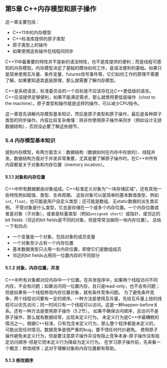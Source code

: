 ## 第5章 C++内存模型和原子操作

这一章主要包括：
* C++11中的内存模型
* C++标准库提供的原子类型
* 原子类型上的操作
* 如果使用这些操作在线程间同步

C++11中最重要的特性并不是新的语法特性，也不是库提供的便利；而是线程可感知的内存模型。内存模型决定了基础的模块如何工作，是语法便利的基础。如果只是简单使用互斥量、条件变量、futures信号事件等，它们如何工作的原理不需要了解。如果要知道其底层原理，那么就需要了解内存模型。

C++是系统语言，标准委员会的一个目标是不应该存在比C++更低级的语言。C++应该提供足够便利，如果不能满足需求，那么就使用更低层操作（clost to the machine）。原子类型和操作就是这样的操作，可以减少CPU指令。

这一章首先讲解内存模型基本知识，然后是原子类型和原子操作，最后是各种原子类型的同步操作。内容比较复杂难懂：除非你使用原子操作来同步（例如设计无锁数据结构），否则没必要了解这些细节。

### 5.4 内存模型基本知识
提到内存模型，有两方面含义：数据结构（数据如何在内存中存放的）、线程并发。数据结构方面对于并发非常重要，尤其是要了解原子操作时。在C++中所有内容都是关于对象和内存位置（memory location）。

#### 5.1.1 对象和内存位置
C++中所有数据都由对象组成。C++标准定义对象为“一块存储区域”，还有其他一些特性例如赋值、类型、生命周期。
这些对象可以是简单的基本数值类型，例如`int`, `float`，也可能是用户自定义类型；还可能是数组、无static数据的派生类实例。
不管对象是什么类型，它总是存储在一个或多个内存位置。一个内存位置或者是对象（子对象），或者是标量类型（例如`unsigned short`）或指针，或邻近的bit fields（邻近的bit fields是不同的对象，但是常常当做同一块内存位置）。
总结一下有四点:
* 一个变量是一个对象，包括对象的成员变量
* 一个对象至少占有一个内存位置
* 基本数据类型只占用一处内存位置，即使它们是数组成员
* 邻近的bit fields占用同一位置内存的不同部分

#### 5.1.2 对象，内存位置，并发
C++中所有对象都对应内存中一个位置。在并发程序中，如果两个线程访问不同内存，不会有问题；如果访问同一位置内存，且只是read-only，也不会有问题；但是如果有一个线程修改内存位置对象，就有条件竞争问题。
为了避免条件竞争，两个线程访问要有一定的顺序。一种方法是使用互斥量，先给互斥量上锁的线程可以优先访问；同一时间只有一个线程可以访问。这是一种happen-before关系。还有一种方法是使用原子操作（5.2节）。
如果不确保访问顺序，且访问不是原子操作，那么就有数据经常，出现未定义行为。
未定义行为是C++中最糟糕的情况之一。根据C++标准，只有包含未定义行为，那么整个程序都是未定义的，可能出现任何情况。数据竞争是很严重的bug，要不惜任何代价避免。
使用原子操作避免未定义行为，但是要注意原子操作并没有阻止竞争本身-原子操作没有指定访问顺序-但是它把未定义行为降级为定义行为。
在学习原子操作前，先来看一个概念：修改顺序；这对于理解对象和内存位置都有帮助。

#### 5.1.3 修改顺序


